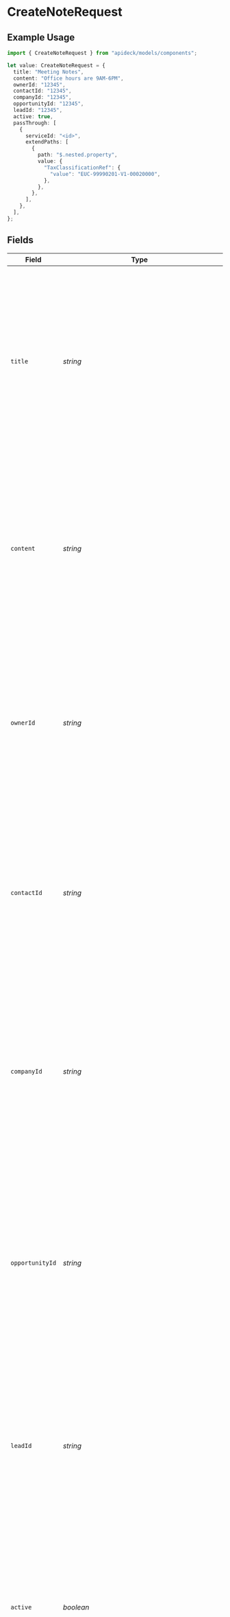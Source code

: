 # CreateNoteRequest

## Example Usage

```typescript
import { CreateNoteRequest } from "apideck/models/components";

let value: CreateNoteRequest = {
  title: "Meeting Notes",
  content: "Office hours are 9AM-6PM",
  ownerId: "12345",
  contactId: "12345",
  companyId: "12345",
  opportunityId: "12345",
  leadId: "12345",
  active: true,
  passThrough: [
    {
      serviceId: "<id>",
      extendPaths: [
        {
          path: "$.nested.property",
          value: {
            "TaxClassificationRef": {
              "value": "EUC-99990201-V1-00020000",
            },
          },
        },
      ],
    },
  ],
};
```

## Fields

| Field                                                                                                                                                                                                                                                                                     | Type                                                                                                                                                                                                                                                                                      | Required                                                                                                                                                                                                                                                                                  | Description                                                                                                                                                                                                                                                                               | Example                                                                                                                                                                                                                                                                                   |
| ----------------------------------------------------------------------------------------------------------------------------------------------------------------------------------------------------------------------------------------------------------------------------------------- | ----------------------------------------------------------------------------------------------------------------------------------------------------------------------------------------------------------------------------------------------------------------------------------------- | ----------------------------------------------------------------------------------------------------------------------------------------------------------------------------------------------------------------------------------------------------------------------------------------- | ----------------------------------------------------------------------------------------------------------------------------------------------------------------------------------------------------------------------------------------------------------------------------------------- | ----------------------------------------------------------------------------------------------------------------------------------------------------------------------------------------------------------------------------------------------------------------------------------------- |
| `title`                                                                                                                                                                                                                                                                                   | *string*                                                                                                                                                                                                                                                                                  | :heavy_minus_sign:                                                                                                                                                                                                                                                                        | The title of the note, serving as a brief summary or headline. It is optional but recommended for easier identification and retrieval of notes within the CRM system. The title should be concise and descriptive, ideally capturing the essence of the note's content.                   | Meeting Notes                                                                                                                                                                                                                                                                             |
| `content`                                                                                                                                                                                                                                                                                 | *string*                                                                                                                                                                                                                                                                                  | :heavy_minus_sign:                                                                                                                                                                                                                                                                        | The main body of the note, containing detailed information or commentary. This field is optional but crucial for conveying the full message or details intended by the note. Ensure the content is clear and relevant to the associated CRM entry.                                        | Office hours are 9AM-6PM                                                                                                                                                                                                                                                                  |
| `ownerId`                                                                                                                                                                                                                                                                                 | *string*                                                                                                                                                                                                                                                                                  | :heavy_minus_sign:                                                                                                                                                                                                                                                                        | The unique identifier of the user who owns or created the note. This optional field helps in tracking note ownership and can be used for filtering notes by user. The ID should correspond to a valid user within the CRM system.                                                         | 12345                                                                                                                                                                                                                                                                                     |
| `contactId`                                                                                                                                                                                                                                                                               | *string*                                                                                                                                                                                                                                                                                  | :heavy_minus_sign:                                                                                                                                                                                                                                                                        | The unique identifier of the contact associated with the note. This optional field links the note to a specific contact, facilitating context and relevance in CRM operations. Ensure the ID matches an existing contact in the CRM.                                                      | 12345                                                                                                                                                                                                                                                                                     |
| `companyId`                                                                                                                                                                                                                                                                               | *string*                                                                                                                                                                                                                                                                                  | :heavy_minus_sign:                                                                                                                                                                                                                                                                        | The unique identifier of the company related to the note. This optional field associates the note with a particular company, aiding in organization and retrieval within the CRM. The ID should correspond to a valid company entry in the CRM system.                                    | 12345                                                                                                                                                                                                                                                                                     |
| `opportunityId`                                                                                                                                                                                                                                                                           | *string*                                                                                                                                                                                                                                                                                  | :heavy_minus_sign:                                                                                                                                                                                                                                                                        | The unique identifier of the opportunity associated with this note. This property is optional and should be used when the note is specifically related to an opportunity within the CRM. It helps in linking the note to the relevant opportunity record for better context and tracking. | 12345                                                                                                                                                                                                                                                                                     |
| `leadId`                                                                                                                                                                                                                                                                                  | *string*                                                                                                                                                                                                                                                                                  | :heavy_minus_sign:                                                                                                                                                                                                                                                                        | The unique identifier of the lead associated with this note. This optional property should be included when the note pertains to a specific lead, allowing for better organization and retrieval of notes related to lead management.                                                     | 12345                                                                                                                                                                                                                                                                                     |
| `active`                                                                                                                                                                                                                                                                                  | *boolean*                                                                                                                                                                                                                                                                                 | :heavy_minus_sign:                                                                                                                                                                                                                                                                        | Indicates whether the note is currently active. This boolean property is optional and can be used to filter notes based on their active status, aiding in the management and visibility of notes within the CRM system.                                                                   | true                                                                                                                                                                                                                                                                                      |
| `passThrough`                                                                                                                                                                                                                                                                             | [components.CreateNoteRequestPassThrough](../../models/components/createnoterequestpassthrough.md)[]                                                                                                                                                                                      | :heavy_minus_sign:                                                                                                                                                                                                                                                                        | An array that allows the inclusion of service-specific custom data or structured modifications when creating or updating resources. This optional property is useful for passing additional data that may be required by specific services integrated with the CRM.                       |                                                                                                                                                                                                                                                                                           |